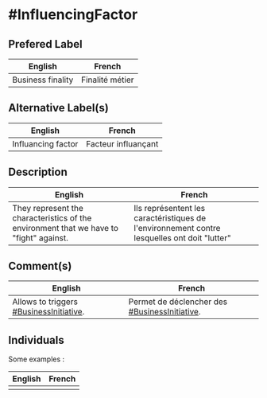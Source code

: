 #InfluencingFactor
==

## Prefered Label
<table>
    <thead>
        <tr>
            <th>English</th>
            <th>French</th>
        </tr>
    </thead>
    <tbody> 
        <tr>
            <td>Business finality</td>
            <td>Finalité métier</td>
        </tr>
    </tbody>
</table>

## Alternative Label(s)
<table>
    <thead>
        <tr>
            <th>English</th>
            <th>French</th>
        </tr>
    </thead>
    <tbody>
        <tr>
            <td>Influancing factor</td>
            <td>Facteur influançant</td>
        </tr>
    </tbody>
</table>

## Description
<table>
    <thead>
        <tr>
            <th>English</th>
            <th>French</th>
        </tr>
    </thead>
    <tbody>
        <tr>
            <td>They represent the characteristics of the environment that we have to "fight" against.</td>
            <td>Ils représentent les caractéristiques de l'environnement contre lesquelles ont doit "lutter"</td>
        </tr>
    </tbody>
</table>

## Comment(s)
<table>
    <thead>
        <tr>
            <th>English</th>
            <th>French</th>
        </tr>
    </thead>
    <tbody>
        <tr>
            <td>Allows to triggers <a href="https://github.com/iPlumb3r/pEAr4pEEr/blob/master/1_Semantic/Conceptionary/%23BusinessInitiative.md">#BusinessInitiative</a>.</td>
            <td>Permet de déclencher des <a href="https://github.com/iPlumb3r/pEAr4pEEr/blob/master/1_Semantic/Conceptionary/%23BusinessInitiative.md">#BusinessInitiative</a>.</td>
        </tr>
    </tbody>
</table>

## Individuals

Some examples : 
<table>
    <thead>
        <tr>
            <th>English</th>
            <th>French</th>
        </tr>
    </thead>
    <tbody>
        <tr>
            <td></td>
            <td></td>
        </tr>
        </tr>
    </tbody>
</table>
